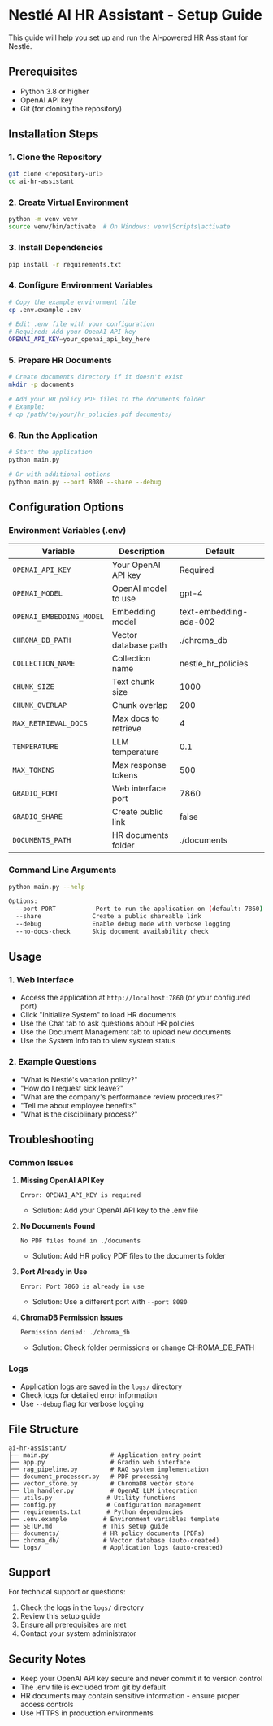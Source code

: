 # Nestlé AI HR Assistant - Setup Guide

This guide will help you set up and run the AI-powered HR Assistant for Nestlé.

## Prerequisites

- Python 3.8 or higher
- OpenAI API key
- Git (for cloning the repository)

## Installation Steps

### 1. Clone the Repository
```bash
git clone <repository-url>
cd ai-hr-assistant
```

### 2. Create Virtual Environment
```bash
python -m venv venv
source venv/bin/activate  # On Windows: venv\Scripts\activate
```

### 3. Install Dependencies
```bash
pip install -r requirements.txt
```

### 4. Configure Environment Variables
```bash
# Copy the example environment file
cp .env.example .env

# Edit .env file with your configuration
# Required: Add your OpenAI API key
OPENAI_API_KEY=your_openai_api_key_here
```

### 5. Prepare HR Documents
```bash
# Create documents directory if it doesn't exist
mkdir -p documents

# Add your HR policy PDF files to the documents folder
# Example:
# cp /path/to/your/hr_policies.pdf documents/
```

### 6. Run the Application
```bash
# Start the application
python main.py

# Or with additional options
python main.py --port 8080 --share --debug
```

## Configuration Options

### Environment Variables (.env)

| Variable | Description | Default |
|----------|-------------|---------|
| `OPENAI_API_KEY` | Your OpenAI API key | Required |
| `OPENAI_MODEL` | OpenAI model to use | gpt-4 |
| `OPENAI_EMBEDDING_MODEL` | Embedding model | text-embedding-ada-002 |
| `CHROMA_DB_PATH` | Vector database path | ./chroma_db |
| `COLLECTION_NAME` | Collection name | nestle_hr_policies |
| `CHUNK_SIZE` | Text chunk size | 1000 |
| `CHUNK_OVERLAP` | Chunk overlap | 200 |
| `MAX_RETRIEVAL_DOCS` | Max docs to retrieve | 4 |
| `TEMPERATURE` | LLM temperature | 0.1 |
| `MAX_TOKENS` | Max response tokens | 500 |
| `GRADIO_PORT` | Web interface port | 7860 |
| `GRADIO_SHARE` | Create public link | false |
| `DOCUMENTS_PATH` | HR documents folder | ./documents |

### Command Line Arguments

```bash
python main.py --help

Options:
  --port PORT           Port to run the application on (default: 7860)
  --share              Create a public shareable link
  --debug              Enable debug mode with verbose logging
  --no-docs-check      Skip document availability check
```

## Usage

### 1. Web Interface
- Access the application at `http://localhost:7860` (or your configured port)
- Click "Initialize System" to load HR documents
- Use the Chat tab to ask questions about HR policies
- Use the Document Management tab to upload new documents
- Use the System Info tab to view system status

### 2. Example Questions
- "What is Nestlé's vacation policy?"
- "How do I request sick leave?"
- "What are the company's performance review procedures?"
- "Tell me about employee benefits"
- "What is the disciplinary process?"

## Troubleshooting

### Common Issues

1. **Missing OpenAI API Key**
   ```
   Error: OPENAI_API_KEY is required
   ```
   - Solution: Add your OpenAI API key to the .env file

2. **No Documents Found**
   ```
   No PDF files found in ./documents
   ```
   - Solution: Add HR policy PDF files to the documents folder

3. **Port Already in Use**
   ```
   Error: Port 7860 is already in use
   ```
   - Solution: Use a different port with `--port 8080`

4. **ChromaDB Permission Issues**
   ```
   Permission denied: ./chroma_db
   ```
   - Solution: Check folder permissions or change CHROMA_DB_PATH

### Logs
- Application logs are saved in the `logs/` directory
- Check logs for detailed error information
- Use `--debug` flag for verbose logging

## File Structure

```
ai-hr-assistant/
├── main.py                 # Application entry point
├── app.py                  # Gradio web interface
├── rag_pipeline.py         # RAG system implementation
├── document_processor.py   # PDF processing
├── vector_store.py         # ChromaDB vector store
├── llm_handler.py          # OpenAI LLM integration
├── utils.py               # Utility functions
├── config.py              # Configuration management
├── requirements.txt       # Python dependencies
├── .env.example          # Environment variables template
├── SETUP.md              # This setup guide
├── documents/            # HR policy documents (PDFs)
├── chroma_db/            # Vector database (auto-created)
└── logs/                 # Application logs (auto-created)
```

## Support

For technical support or questions:
1. Check the logs in the `logs/` directory
2. Review this setup guide
3. Ensure all prerequisites are met
4. Contact your system administrator

## Security Notes

- Keep your OpenAI API key secure and never commit it to version control
- The .env file is excluded from git by default
- HR documents may contain sensitive information - ensure proper access controls
- Use HTTPS in production environments